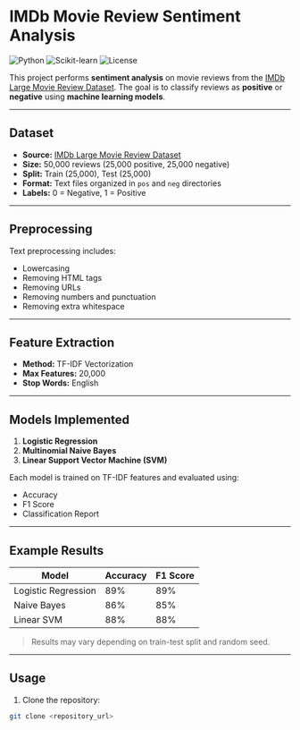 # IMDb Movie Review Sentiment Analysis

![Python](https://img.shields.io/badge/Python-3.10+-blue)
![Scikit-learn](https://img.shields.io/badge/Scikit--learn-1.2-green)
![License](https://img.shields.io/badge/License-MIT-yellow)

This project performs **sentiment analysis** on movie reviews from the [IMDb Large Movie Review Dataset](https://ai.stanford.edu/~amaas/data/sentiment/). The goal is to classify reviews as **positive** or **negative** using **machine learning models**.

---

## Dataset

- **Source:** [IMDb Large Movie Review Dataset](https://ai.stanford.edu/~amaas/data/sentiment/)
- **Size:** 50,000 reviews (25,000 positive, 25,000 negative)
- **Split:** Train (25,000), Test (25,000)
- **Format:** Text files organized in `pos` and `neg` directories
- **Labels:** 0 = Negative, 1 = Positive

---

## Preprocessing

Text preprocessing includes:

- Lowercasing
- Removing HTML tags
- Removing URLs
- Removing numbers and punctuation
- Removing extra whitespace

---

## Feature Extraction

- **Method:** TF-IDF Vectorization
- **Max Features:** 20,000
- **Stop Words:** English

---

## Models Implemented

1. **Logistic Regression**
2. **Multinomial Naive Bayes**
3. **Linear Support Vector Machine (SVM)**

Each model is trained on TF-IDF features and evaluated using:

- Accuracy
- F1 Score
- Classification Report

---

## Example Results

| Model                 | Accuracy | F1 Score |
|-----------------------|----------|----------|
| Logistic Regression   | 89%      | 89%      |
| Naive Bayes           | 86%      | 85%      |
| Linear SVM            | 88%      | 88%      |

> Results may vary depending on train-test split and random seed.

---

## Usage

1. Clone the repository:
```bash
git clone <repository_url>
